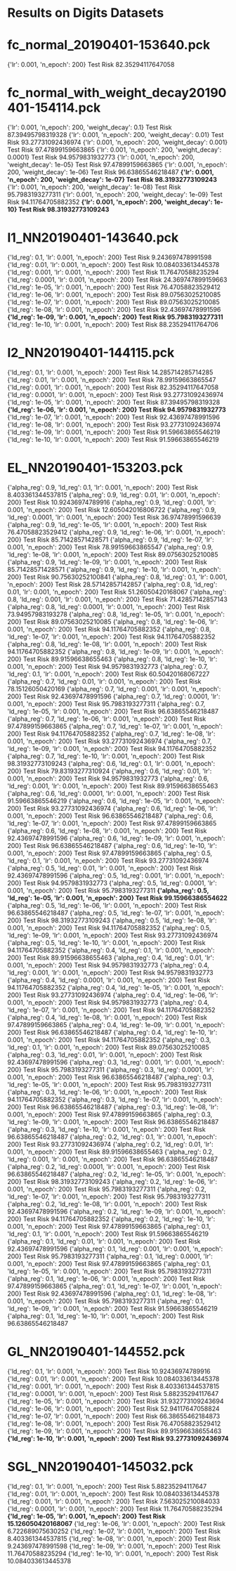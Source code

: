# Results on Digits Datasets

# fc_normal_20190401-153640.pck
{'lr': 0.001, 'n_epoch': 200} Test Risk 82.35294117647058

# fc_normal_with_weight_decay20190401-154114.pck
{'lr': 0.001, 'n_epoch': 200, 'weight_decay': 0.1} Test Risk 87.39495798319328
{'lr': 0.001, 'n_epoch': 200, 'weight_decay': 0.01} Test Risk 93.27731092436974
{'lr': 0.001, 'n_epoch': 200, 'weight_decay': 0.001} Test Risk 97.47899159663865
{'lr': 0.001, 'n_epoch': 200, 'weight_decay': 0.0001} Test Risk 94.9579831932773
{'lr': 0.001, 'n_epoch': 200, 'weight_decay': 1e-05} Test Risk 97.47899159663865
{'lr': 0.001, 'n_epoch': 200, 'weight_decay': 1e-06} Test Risk 96.63865546218487
**{'lr': 0.001, 'n_epoch': 200, 'weight_decay': 1e-07} Test Risk 98.31932773109243**
{'lr': 0.001, 'n_epoch': 200, 'weight_decay': 1e-08} Test Risk 95.7983193277311
{'lr': 0.001, 'n_epoch': 200, 'weight_decay': 1e-09} Test Risk 94.11764705882352
**{'lr': 0.001, 'n_epoch': 200, 'weight_decay': 1e-10} Test Risk 98.31932773109243**

# l1_NN20190401-143640.pck
{'ld_reg': 0.1, 'lr': 0.001, 'n_epoch': 200} Test Risk 9.243697478991598
{'ld_reg': 0.01, 'lr': 0.001, 'n_epoch': 200} Test Risk 10.084033613445378
{'ld_reg': 0.001, 'lr': 0.001, 'n_epoch': 200} Test Risk 11.76470588235294
{'ld_reg': 0.0001, 'lr': 0.001, 'n_epoch': 200} Test Risk 24.369747899159663
{'ld_reg': 1e-05, 'lr': 0.001, 'n_epoch': 200} Test Risk 76.47058823529412
{'ld_reg': 1e-06, 'lr': 0.001, 'n_epoch': 200} Test Risk 89.07563025210085
{'ld_reg': 1e-07, 'lr': 0.001, 'n_epoch': 200} Test Risk 89.07563025210085
{'ld_reg': 1e-08, 'lr': 0.001, 'n_epoch': 200} Test Risk 92.43697478991596
**{'ld_reg': 1e-09, 'lr': 0.001, 'n_epoch': 200} Test Risk 95.7983193277311**
{'ld_reg': 1e-10, 'lr': 0.001, 'n_epoch': 200} Test Risk 88.23529411764706

# l2_NN20190401-144115.pck
{'ld_reg': 0.1, 'lr': 0.001, 'n_epoch': 200} Test Risk 14.285714285714285
{'ld_reg': 0.01, 'lr': 0.001, 'n_epoch': 200} Test Risk 78.99159663865547
{'ld_reg': 0.001, 'lr': 0.001, 'n_epoch': 200} Test Risk 82.35294117647058
{'ld_reg': 0.0001, 'lr': 0.001, 'n_epoch': 200} Test Risk 93.27731092436974
{'ld_reg': 1e-05, 'lr': 0.001, 'n_epoch': 200} Test Risk 87.39495798319328
**{'ld_reg': 1e-06, 'lr': 0.001, 'n_epoch': 200} Test Risk 94.9579831932773**
{'ld_reg': 1e-07, 'lr': 0.001, 'n_epoch': 200} Test Risk 92.43697478991596
{'ld_reg': 1e-08, 'lr': 0.001, 'n_epoch': 200} Test Risk 93.27731092436974
{'ld_reg': 1e-09, 'lr': 0.001, 'n_epoch': 200} Test Risk 91.59663865546219
{'ld_reg': 1e-10, 'lr': 0.001, 'n_epoch': 200} Test Risk 91.59663865546219

# EL_NN20190401-153203.pck
{'alpha_reg': 0.9, 'ld_reg': 0.1, 'lr': 0.001, 'n_epoch': 200} Test Risk 8.403361344537815
{'alpha_reg': 0.9, 'ld_reg': 0.01, 'lr': 0.001, 'n_epoch': 200} Test Risk 10.92436974789916
{'alpha_reg': 0.9, 'ld_reg': 0.001, 'lr': 0.001, 'n_epoch': 200} Test Risk 12.605042016806722
{'alpha_reg': 0.9, 'ld_reg': 0.0001, 'lr': 0.001, 'n_epoch': 200} Test Risk 36.97478991596639
{'alpha_reg': 0.9, 'ld_reg': 1e-05, 'lr': 0.001, 'n_epoch': 200} Test Risk 76.47058823529412
{'alpha_reg': 0.9, 'ld_reg': 1e-06, 'lr': 0.001, 'n_epoch': 200} Test Risk 85.71428571428571
{'alpha_reg': 0.9, 'ld_reg': 1e-07, 'lr': 0.001, 'n_epoch': 200} Test Risk 78.99159663865547
{'alpha_reg': 0.9, 'ld_reg': 1e-08, 'lr': 0.001, 'n_epoch': 200} Test Risk 89.07563025210085
{'alpha_reg': 0.9, 'ld_reg': 1e-09, 'lr': 0.001, 'n_epoch': 200} Test Risk 85.71428571428571
{'alpha_reg': 0.9, 'ld_reg': 1e-10, 'lr': 0.001, 'n_epoch': 200} Test Risk 90.75630252100841
{'alpha_reg': 0.8, 'ld_reg': 0.1, 'lr': 0.001, 'n_epoch': 200} Test Risk 28.57142857142857
{'alpha_reg': 0.8, 'ld_reg': 0.01, 'lr': 0.001, 'n_epoch': 200} Test Risk 51.26050420168067
{'alpha_reg': 0.8, 'ld_reg': 0.001, 'lr': 0.001, 'n_epoch': 200} Test Risk 71.42857142857143
{'alpha_reg': 0.8, 'ld_reg': 0.0001, 'lr': 0.001, 'n_epoch': 200} Test Risk 73.94957983193278
{'alpha_reg': 0.8, 'ld_reg': 1e-05, 'lr': 0.001, 'n_epoch': 200} Test Risk 89.07563025210085
{'alpha_reg': 0.8, 'ld_reg': 1e-06, 'lr': 0.001, 'n_epoch': 200} Test Risk 94.11764705882352
{'alpha_reg': 0.8, 'ld_reg': 1e-07, 'lr': 0.001, 'n_epoch': 200} Test Risk 94.11764705882352
{'alpha_reg': 0.8, 'ld_reg': 1e-08, 'lr': 0.001, 'n_epoch': 200} Test Risk 94.11764705882352
{'alpha_reg': 0.8, 'ld_reg': 1e-09, 'lr': 0.001, 'n_epoch': 200} Test Risk 89.91596638655463
{'alpha_reg': 0.8, 'ld_reg': 1e-10, 'lr': 0.001, 'n_epoch': 200} Test Risk 94.9579831932773
{'alpha_reg': 0.7, 'ld_reg': 0.1, 'lr': 0.001, 'n_epoch': 200} Test Risk 60.50420168067227
{'alpha_reg': 0.7, 'ld_reg': 0.01, 'lr': 0.001, 'n_epoch': 200} Test Risk 78.15126050420169
{'alpha_reg': 0.7, 'ld_reg': 0.001, 'lr': 0.001, 'n_epoch': 200} Test Risk 92.43697478991596
{'alpha_reg': 0.7, 'ld_reg': 0.0001, 'lr': 0.001, 'n_epoch': 200} Test Risk 95.7983193277311
{'alpha_reg': 0.7, 'ld_reg': 1e-05, 'lr': 0.001, 'n_epoch': 200} Test Risk 96.63865546218487
{'alpha_reg': 0.7, 'ld_reg': 1e-06, 'lr': 0.001, 'n_epoch': 200} Test Risk 97.47899159663865
{'alpha_reg': 0.7, 'ld_reg': 1e-07, 'lr': 0.001, 'n_epoch': 200} Test Risk 94.11764705882352
{'alpha_reg': 0.7, 'ld_reg': 1e-08, 'lr': 0.001, 'n_epoch': 200} Test Risk 93.27731092436974
{'alpha_reg': 0.7, 'ld_reg': 1e-09, 'lr': 0.001, 'n_epoch': 200} Test Risk 94.11764705882352
{'alpha_reg': 0.7, 'ld_reg': 1e-10, 'lr': 0.001, 'n_epoch': 200} Test Risk 98.31932773109243
{'alpha_reg': 0.6, 'ld_reg': 0.1, 'lr': 0.001, 'n_epoch': 200} Test Risk 79.83193277310924
{'alpha_reg': 0.6, 'ld_reg': 0.01, 'lr': 0.001, 'n_epoch': 200} Test Risk 94.9579831932773
{'alpha_reg': 0.6, 'ld_reg': 0.001, 'lr': 0.001, 'n_epoch': 200} Test Risk 89.91596638655463
{'alpha_reg': 0.6, 'ld_reg': 0.0001, 'lr': 0.001, 'n_epoch': 200} Test Risk 91.59663865546219
{'alpha_reg': 0.6, 'ld_reg': 1e-05, 'lr': 0.001, 'n_epoch': 200} Test Risk 93.27731092436974
{'alpha_reg': 0.6, 'ld_reg': 1e-06, 'lr': 0.001, 'n_epoch': 200} Test Risk 96.63865546218487
{'alpha_reg': 0.6, 'ld_reg': 1e-07, 'lr': 0.001, 'n_epoch': 200} Test Risk 97.47899159663865
{'alpha_reg': 0.6, 'ld_reg': 1e-08, 'lr': 0.001, 'n_epoch': 200} Test Risk 92.43697478991596
{'alpha_reg': 0.6, 'ld_reg': 1e-09, 'lr': 0.001, 'n_epoch': 200} Test Risk 96.63865546218487
{'alpha_reg': 0.6, 'ld_reg': 1e-10, 'lr': 0.001, 'n_epoch': 200} Test Risk 97.47899159663865
{'alpha_reg': 0.5, 'ld_reg': 0.1, 'lr': 0.001, 'n_epoch': 200} Test Risk 93.27731092436974
{'alpha_reg': 0.5, 'ld_reg': 0.01, 'lr': 0.001, 'n_epoch': 200} Test Risk 92.43697478991596
{'alpha_reg': 0.5, 'ld_reg': 0.001, 'lr': 0.001, 'n_epoch': 200} Test Risk 94.9579831932773
{'alpha_reg': 0.5, 'ld_reg': 0.0001, 'lr': 0.001, 'n_epoch': 200} Test Risk 95.7983193277311
**{'alpha_reg': 0.5, 'ld_reg': 1e-05, 'lr': 0.001, 'n_epoch': 200} Test Risk 99.15966386554622**
{'alpha_reg': 0.5, 'ld_reg': 1e-06, 'lr': 0.001, 'n_epoch': 200} Test Risk 96.63865546218487
{'alpha_reg': 0.5, 'ld_reg': 1e-07, 'lr': 0.001, 'n_epoch': 200} Test Risk 98.31932773109243
{'alpha_reg': 0.5, 'ld_reg': 1e-08, 'lr': 0.001, 'n_epoch': 200} Test Risk 94.11764705882352
{'alpha_reg': 0.5, 'ld_reg': 1e-09, 'lr': 0.001, 'n_epoch': 200} Test Risk 93.27731092436974
{'alpha_reg': 0.5, 'ld_reg': 1e-10, 'lr': 0.001, 'n_epoch': 200} Test Risk 94.11764705882352
{'alpha_reg': 0.4, 'ld_reg': 0.1, 'lr': 0.001, 'n_epoch': 200} Test Risk 89.91596638655463
{'alpha_reg': 0.4, 'ld_reg': 0.01, 'lr': 0.001, 'n_epoch': 200} Test Risk 94.9579831932773
{'alpha_reg': 0.4, 'ld_reg': 0.001, 'lr': 0.001, 'n_epoch': 200} Test Risk 94.9579831932773
{'alpha_reg': 0.4, 'ld_reg': 0.0001, 'lr': 0.001, 'n_epoch': 200} Test Risk 94.11764705882352
{'alpha_reg': 0.4, 'ld_reg': 1e-05, 'lr': 0.001, 'n_epoch': 200} Test Risk 93.27731092436974
{'alpha_reg': 0.4, 'ld_reg': 1e-06, 'lr': 0.001, 'n_epoch': 200} Test Risk 94.9579831932773
{'alpha_reg': 0.4, 'ld_reg': 1e-07, 'lr': 0.001, 'n_epoch': 200} Test Risk 94.11764705882352
{'alpha_reg': 0.4, 'ld_reg': 1e-08, 'lr': 0.001, 'n_epoch': 200} Test Risk 97.47899159663865
{'alpha_reg': 0.4, 'ld_reg': 1e-09, 'lr': 0.001, 'n_epoch': 200} Test Risk 96.63865546218487
{'alpha_reg': 0.4, 'ld_reg': 1e-10, 'lr': 0.001, 'n_epoch': 200} Test Risk 94.11764705882352
{'alpha_reg': 0.3, 'ld_reg': 0.1, 'lr': 0.001, 'n_epoch': 200} Test Risk 89.07563025210085
{'alpha_reg': 0.3, 'ld_reg': 0.01, 'lr': 0.001, 'n_epoch': 200} Test Risk 92.43697478991596
{'alpha_reg': 0.3, 'ld_reg': 0.001, 'lr': 0.001, 'n_epoch': 200} Test Risk 95.7983193277311
{'alpha_reg': 0.3, 'ld_reg': 0.0001, 'lr': 0.001, 'n_epoch': 200} Test Risk 96.63865546218487
{'alpha_reg': 0.3, 'ld_reg': 1e-05, 'lr': 0.001, 'n_epoch': 200} Test Risk 95.7983193277311
{'alpha_reg': 0.3, 'ld_reg': 1e-06, 'lr': 0.001, 'n_epoch': 200} Test Risk 94.11764705882352
{'alpha_reg': 0.3, 'ld_reg': 1e-07, 'lr': 0.001, 'n_epoch': 200} Test Risk 96.63865546218487
{'alpha_reg': 0.3, 'ld_reg': 1e-08, 'lr': 0.001, 'n_epoch': 200} Test Risk 97.47899159663865
{'alpha_reg': 0.3, 'ld_reg': 1e-09, 'lr': 0.001, 'n_epoch': 200} Test Risk 96.63865546218487
{'alpha_reg': 0.3, 'ld_reg': 1e-10, 'lr': 0.001, 'n_epoch': 200} Test Risk 96.63865546218487
{'alpha_reg': 0.2, 'ld_reg': 0.1, 'lr': 0.001, 'n_epoch': 200} Test Risk 93.27731092436974
{'alpha_reg': 0.2, 'ld_reg': 0.01, 'lr': 0.001, 'n_epoch': 200} Test Risk 89.91596638655463
{'alpha_reg': 0.2, 'ld_reg': 0.001, 'lr': 0.001, 'n_epoch': 200} Test Risk 96.63865546218487
{'alpha_reg': 0.2, 'ld_reg': 0.0001, 'lr': 0.001, 'n_epoch': 200} Test Risk 96.63865546218487
{'alpha_reg': 0.2, 'ld_reg': 1e-05, 'lr': 0.001, 'n_epoch': 200} Test Risk 98.31932773109243
{'alpha_reg': 0.2, 'ld_reg': 1e-06, 'lr': 0.001, 'n_epoch': 200} Test Risk 95.7983193277311
{'alpha_reg': 0.2, 'ld_reg': 1e-07, 'lr': 0.001, 'n_epoch': 200} Test Risk 95.7983193277311
{'alpha_reg': 0.2, 'ld_reg': 1e-08, 'lr': 0.001, 'n_epoch': 200} Test Risk 92.43697478991596
{'alpha_reg': 0.2, 'ld_reg': 1e-09, 'lr': 0.001, 'n_epoch': 200} Test Risk 94.11764705882352
{'alpha_reg': 0.2, 'ld_reg': 1e-10, 'lr': 0.001, 'n_epoch': 200} Test Risk 97.47899159663865
{'alpha_reg': 0.1, 'ld_reg': 0.1, 'lr': 0.001, 'n_epoch': 200} Test Risk 91.59663865546219
{'alpha_reg': 0.1, 'ld_reg': 0.01, 'lr': 0.001, 'n_epoch': 200} Test Risk 92.43697478991596
{'alpha_reg': 0.1, 'ld_reg': 0.001, 'lr': 0.001, 'n_epoch': 200} Test Risk 95.7983193277311
{'alpha_reg': 0.1, 'ld_reg': 0.0001, 'lr': 0.001, 'n_epoch': 200} Test Risk 97.47899159663865
{'alpha_reg': 0.1, 'ld_reg': 1e-05, 'lr': 0.001, 'n_epoch': 200} Test Risk 95.7983193277311
{'alpha_reg': 0.1, 'ld_reg': 1e-06, 'lr': 0.001, 'n_epoch': 200} Test Risk 97.47899159663865
{'alpha_reg': 0.1, 'ld_reg': 1e-07, 'lr': 0.001, 'n_epoch': 200} Test Risk 92.43697478991596
{'alpha_reg': 0.1, 'ld_reg': 1e-08, 'lr': 0.001, 'n_epoch': 200} Test Risk 95.7983193277311
{'alpha_reg': 0.1, 'ld_reg': 1e-09, 'lr': 0.001, 'n_epoch': 200} Test Risk 91.59663865546219
{'alpha_reg': 0.1, 'ld_reg': 1e-10, 'lr': 0.001, 'n_epoch': 200} Test Risk 96.63865546218487

# GL_NN20190401-144552.pck
{'ld_reg': 0.1, 'lr': 0.001, 'n_epoch': 200} Test Risk 10.92436974789916
{'ld_reg': 0.01, 'lr': 0.001, 'n_epoch': 200} Test Risk 10.084033613445378
{'ld_reg': 0.001, 'lr': 0.001, 'n_epoch': 200} Test Risk 8.403361344537815
{'ld_reg': 0.0001, 'lr': 0.001, 'n_epoch': 200} Test Risk 5.88235294117647
{'ld_reg': 1e-05, 'lr': 0.001, 'n_epoch': 200} Test Risk 31.932773109243694
{'ld_reg': 1e-06, 'lr': 0.001, 'n_epoch': 200} Test Risk 52.94117647058824
{'ld_reg': 1e-07, 'lr': 0.001, 'n_epoch': 200} Test Risk 66.38655462184873
{'ld_reg': 1e-08, 'lr': 0.001, 'n_epoch': 200} Test Risk 76.47058823529412
{'ld_reg': 1e-09, 'lr': 0.001, 'n_epoch': 200} Test Risk 89.91596638655463
**{'ld_reg': 1e-10, 'lr': 0.001, 'n_epoch': 200} Test Risk 93.27731092436974**

# SGL_NN20190401-145032.pck
{'ld_reg': 0.1, 'lr': 0.001, 'n_epoch': 200} Test Risk 5.88235294117647
{'ld_reg': 0.01, 'lr': 0.001, 'n_epoch': 200} Test Risk 10.084033613445378
{'ld_reg': 0.001, 'lr': 0.001, 'n_epoch': 200} Test Risk 7.563025210084033
{'ld_reg': 0.0001, 'lr': 0.001, 'n_epoch': 200} Test Risk 11.76470588235294
**{'ld_reg': 1e-05, 'lr': 0.001, 'n_epoch': 200} Test Risk 15.126050420168067**
{'ld_reg': 1e-06, 'lr': 0.001, 'n_epoch': 200} Test Risk 6.722689075630252
{'ld_reg': 1e-07, 'lr': 0.001, 'n_epoch': 200} Test Risk 8.403361344537815
{'ld_reg': 1e-08, 'lr': 0.001, 'n_epoch': 200} Test Risk 9.243697478991598
{'ld_reg': 1e-09, 'lr': 0.001, 'n_epoch': 200} Test Risk 11.76470588235294
{'ld_reg': 1e-10, 'lr': 0.001, 'n_epoch': 200} Test Risk 10.084033613445378